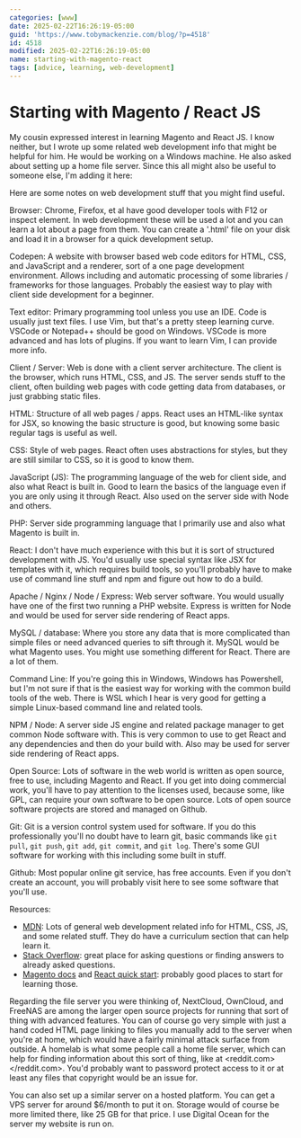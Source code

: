 ```yaml
---
categories: [www]
date: 2025-02-22T16:26:19-05:00
guid: 'https://www.tobymackenzie.com/blog/?p=4518'
id: 4518
modified: 2025-02-22T16:26:19-05:00
name: starting-with-magento-react
tags: [advice, learning, web-development]
---
```


Starting with Magento / React JS
================================

My cousin expressed interest in learning Magento and React JS.  I know neither, but I wrote up some related web development info that might be helpful for him.  He would be working on a Windows machine.  He also asked about setting up a home file server.  Since this all might also be useful to someone else, I'm adding it here:

Here are some notes on web development stuff that you might find useful.

Browser: Chrome, Firefox, et al have good developer tools with F12 or inspect element.  In web development these will be used a lot and you can learn a lot about a page from them.  You can create a '.html' file on your disk and load it in a browser for a quick development setup.

Codepen: A website with browser based web code editors for HTML, CSS, and JavaScript and a renderer, sort of a one page development environment.  Allows including and automatic processing of some libraries / frameworks for those languages.  Probably the easiest way to play with client side development for a beginner.

Text editor: Primary programming tool unless you use an IDE.  Code is usually just text files.  I use Vim, but that's a pretty steep learning curve.  VSCode or Notepad++ should be good on Windows.  VSCode is more advanced and has lots of plugins.  If you want to learn Vim, I can provide more info.

Client / Server: Web is done with a client server architecture.  The client is the browser, which runs HTML, CSS, and JS.  The server sends stuff to the client, often building web pages with code getting data from databases, or just grabbing static files.

HTML: Structure of all web pages / apps.  React uses an HTML-like syntax for JSX, so knowing the basic structure is good, but knowing some basic regular tags is useful as well.

CSS: Style of web pages.  React often uses abstractions for styles, but they are still similar to CSS, so it is good to know them.

JavaScript (JS): The programming language of the web for client side, and also what React is built in.  Good to learn the basics of the language even if you are only using it through React.  Also used on the server side with Node and others.

PHP: Server side programming language that I primarily use and also what Magento is built in.

React: I don't have much experience with this but it is sort of structured development with JS.  You'd usually use special syntax like JSX for templates with it, which requires build tools, so you'll probably have to make use of command line stuff and npm and figure out how to do a build.

Apache / Nginx / Node / Express: Web server software.  You would usually have one of the first two running a PHP website.  Express is written for Node and would be used for server side rendering of React apps.

MySQL / database: Where you store any data that is more complicated than simple files or need advanced queries to sift through it.  MySQL would be what Magento uses.  You might use something different for React.  There are a lot of them.

Command Line:  If you're going this in Windows, Windows has Powershell, but I'm not sure if that is the easiest way for working with the common build tools of the web.  There is WSL which I hear is very good for getting a simple Linux-based command line and related tools.

NPM / Node: A server side JS engine and related package manager to get common Node software with.  This is very common to use to get React and any dependencies and then do your build with.  Also may be used for server side rendering of React apps.

Open Source: Lots of software in the web world is written as open source, free to use, including Magento and React.  If you get into doing commercial work, you'll have to pay attention to the licenses used, because some, like GPL, can require your own software to be open source.  Lots of open source software projects are stored and managed on Github.

Git: Git is a version control system used for software.  If you do this professionally you'll no doubt have to learn git, basic commands like `git pull`, `git push`, `git add`, `git commit`, and `git log`.  There's some GUI software for working with this including some built in stuff.

Github: Most popular online git service, has free accounts.  Even if you don't create an account, you will probably visit here to see some software that you'll use.

Resources:

- [MDN](https://developer.mozilla.org/en-US/): Lots of general web development related info for HTML, CSS, JS, and some related stuff.  They do have a curriculum section that can help learn it.
- [Stack Overflow](https://stackoverflow.com): great place for asking questions or finding answers to already asked questions.
- [Magento docs](https://developer.adobe.com/commerce/docs/) and [React quick start](https://react.dev/learn): probably good places to start for learning those.

Regarding the file server you were thinking of, NextCloud, OwnCloud, and FreeNAS are among the larger open source projects for running that sort of thing with advanced features.  You can of course go very simple with just a hand coded HTML page linking to files you manually add to the server when you're at home, which would have a fairly minimal attack surface from outside.  A homelab is what some people call a home file server, which can help for finding information about this sort of thing, like at <reddit.com></reddit.com>.  You'd probably want to password protect access to it or at least any files that copyright would be an issue for.

You can also set up a similar server on a hosted platform.  You can get a VPS server for around $6/month to put it on.  Storage would of course be more limited there, like 25 GB for that price.  I use Digital Ocean for the server my website is run on.
